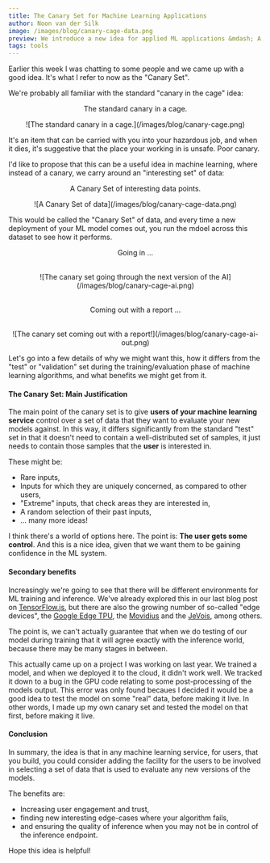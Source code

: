 ```yaml
---
title: The Canary Set for Machine Learning Applications
author: Noon van der Silk
image: /images/blog/canary-cage-data.png
preview: We introduce a new idea for applied ML applications &mdash; A dataset that the user curates and uses to build confidence in the ML system, the "Canary Set".
tags: tools
---
```


Earlier this week I was chatting to some people and we came up with a good
idea. It's what I refer to now as the "Canary Set".

We're probably all familiar with the standard "canary in the cage" idea:

<center>
<p>The standard canary in a cage.</p>
![The standard canary in a cage.](/images/blog/canary-cage.png)
</center>

It's an item that can be carried with you into your hazardous job, and when it
dies, it's suggestive that the place your working in is unsafe. Poor canary.

I'd like to propose that this can be a useful idea in machine learning, where
instead of a canary, we carry around an "interesting set" of data:


<center>
<p>A Canary Set of interesting data points.</p>
![A Canary Set of data](/images/blog/canary-cage-data.png)
</center>

This would be called the "Canary Set" of data, and every time a new deployment
of your ML model comes out, you run the mdoel across this dataset to see how
it performs.

<center>
<p>Going in ...</p>
<br/>
![The canary set going through the next version of the AI](/images/blog/canary-cage-ai.png)
<br /> <br />
<p>Coming out with a report ...</p>
<br/>
![The canary set coming out with a report!](/images/blog/canary-cage-ai-out.png)
</center>

Let's go into a few details of why we might want this, how it differs from the
"test" or "validation" set during the training/evaluation phase of machine
learning algorithms, and what benefits we might get from it.

<!--more-->

#### The Canary Set: Main Justification

The main point of the canary set is to give **users of your machine learning
service** control over a set of data that they want to evaluate your new
models against. In this way, it differs significantly from the standard "test"
set in that it doesn't need to contain a well-distributed set of samples, it
just needs to contain those samples that the **user** is interested in.

These might be:

<ul class="normal">
<li> Rare inputs, </li>
<li> Inputs for which they are uniquely concerned, as compared to other users,
</li>
<li> "Extreme" inputs, that check areas they are interested in, </li>
<li> A random selection of their past inputs, </li>
<li> ... many more ideas! </li>
</ul>

I think there's a world of options here. The point is: **The user gets some
control**. And this is a nice idea, given that we want them to be gaining
confidence in the ML system.

#### Secondary benefits

Increasingly we're going to see that there will be different environments for
ML training and inference. We've already explored this in our last blog post
on [TensorFlow.js](/posts/2019-02-08-TensorFlowJS-How-to-easily-deploy-deep-learning-models.html),
but there are also the growing number of so-called "edge devices", the [Google
Edge TPU](https://cloud.google.com/edge-tpu/), the
[Movidius](https://www.movidius.com/) and the [JeVois](http://jevois.org/),
among others.

The point is, we can't actually guarantee that when we do testing of our model
during training that it will agree exactly with the inference world, because
there may be many stages in between.

This actually came up on a project I was working on last year.  We trained a
model, and when we deployed it to the cloud, it didn't work well.  We tracked
it down to a bug in the GPU code relating to some post-processing of the
models output. This error was only found becaues I decided it would be a good
idea to test the model on some "real" data, before making it live. In other
words, I made up my own canary set and tested the model on that first, before
making it live.



#### Conclusion

In summary, the idea is that in any machine learning service, for users, that
you build, you could consider adding the facility for the users to be involved
in selecting a set of data that is used to evaluate any new versions of the
models. 

The benefits are:

<ul class="normal">
<li> Increasing user engagement and trust, </li>
<li> finding new interesting edge-cases where your algorithm fails, </li>
<li> and ensuring the quality of inference when you may not be in control of the inference endpoint.
</li>
</ul>

Hope this idea is helpful!
